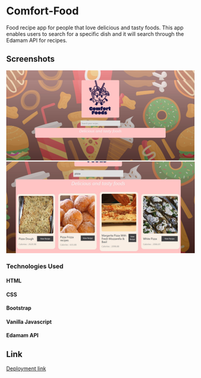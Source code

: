 # Comfort-Food

Food recipe app for people that love delicious and tasty foods.  This app enables users to search for a specific dish and it will search through the Edamam API for recipes.

## Screenshots
![image](Screenshot.jpg)
![image](search.jpg)

### Technologies Used

#### HTML
#### CSS
#### Bootstrap
#### Vanilla Javascript
#### Edamam API

## Link
[Deployment link](https://mystfreak.github.io/Comfort-Food/)


